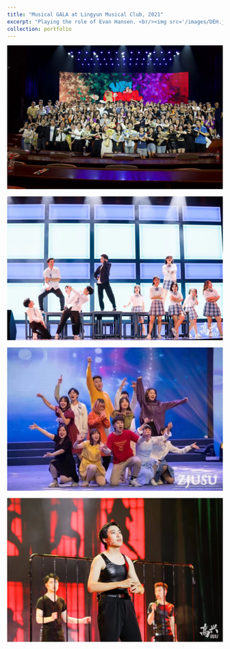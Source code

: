```yaml
---
title: "Musical GALA at Lingyun Musical Club, 2021"
excerpt: "Playing the role of Evan Hansen. <br/><img src='/images/DEH.jpg'>"
collection: portfolio
---  
```


![GALA2](/images/GALA2.jpg)  

![GALA4](/images/GALA4.jpg)  

![GALA5](/images/GALA5.jpg)  

![GALA3](/images/GALA3.jpg)

